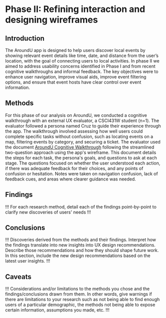 # Phase II: Refining interaction and designing wireframes

## Introduction

The AroundU app is designed to help users discover local events by showing relevant event details like time, date, and distance from the user’s location, with the goal of connecting users to local activities. In phase II we aimed to address usability concerns identified in Phase I and from recent cognitive walkthroughs and informal feedback. The key objectives were to enhance user navigation, improve visual aids, improve event filtering options, and ensure that event hosts have clear control over event information.

## Methods

For this phase of our analysis on AroundU, we conducted a cognitive walkthrough with an external UX evaluator, a CSCI431W student (n=1). The evaluator followed a persona named Cruz to guide their experience through the app. The walkthrough involved assessing how well users could complete specific tasks without confusion, such as locating events on a map, filtering events by category, and securing a ticket.
The evaluator used the document [AroundU Cognitive Walkthrough](../Cognitive%20Walkthrough%20-%20AroundU(Cruz).pdf)
 following the streamlined two-question approach using the app's wireframe. This document details the steps for each task, the persona's goals, and questions to ask at each stage. The questions focused on whether the user understood each action, if there was adequate feedback for their choices, and any points of confusion or hesitation. Notes were taken on navigation confusion, lack of feedback cues, and areas where clearer guidance was needed.

## Findings

!!! For each research method, detail each of the findings point-by-point to clarify new discoveries of users' needs !!!

## Conclusions

!!! Discoveries derived from the methods and their findings. Interpret how the findings translate into new insights into UX design recommendations. Describe those recommendations and how they should shape future work. In this section, include the new design recommendations based on the latest user insights. !!!

## Caveats

!!! Considerations and/or limitations to the methods you chose and the findings/conclusions drawn from them. In other words, give warnings if there are limitations to your research such as not being able to find enough users of a particular demographic, the methods not being able to expose certain information, assumptions you made, etc. !!!
